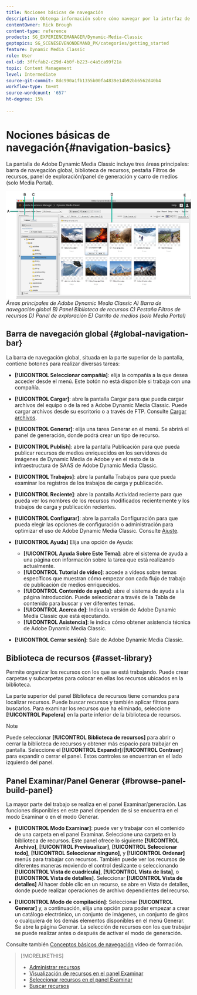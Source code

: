 ```yaml
---
title: Nociones básicas de navegación
description: Obtenga información sobre cómo navegar por la interfaz de usuario de Adobe Dynamic Media Classic.
contentOwner: Rick Brough
content-type: reference
products: SG_EXPERIENCEMANAGER/Dynamic-Media-Classic
geptopics: SG_SCENESEVENONDEMAND_PK/categories/getting_started
feature: Dynamic Media Classic
role: User
exl-id: 3ffcfab2-c29d-4b0f-b223-c4a5ca99f21a
topic: Content Management
level: Intermediate
source-git-commit: 8dc990a1fb1355b00fa4839e14b92bb6562d40b4
workflow-type: tm+mt
source-wordcount: '657'
ht-degree: 15%

---
```


# Nociones básicas de navegación{#navigation-basics}

La pantalla de Adobe Dynamic Media Classic incluye tres áreas principales: barra de navegación global, biblioteca de recursos, pestaña Filtros de recursos, panel de exploración/panel de generación y carro de medios (solo Media Portal).

![Conceptos básicos de navegación](/help/using/assets/gs_navigation_basics_popup_popup.png)
*Áreas principales de Adobe Dynamic Media Classic*
*A) Barra de navegación global B) Panel Biblioteca de recursos C) Pestaña Filtros de recursos D) Panel de exploración E) Carrito de medios (solo Media Portal)*

## Barra de navegación global {#global-navigation-bar}

La barra de navegación global, situada en la parte superior de la pantalla, contiene botones para realizar diversas tareas:

* **[!UICONTROL Seleccionar compañía]**: elija la compañía a la que desea acceder desde el menú. Este botón no está disponible si trabaja con una compañía.

* **[!UICONTROL Cargar]**: abre la pantalla Cargar para que pueda cargar archivos del equipo o de la red a Adobe Dynamic Media Classic. Puede cargar archivos desde su escritorio o a través de FTP. Consulte [Cargar archivos](/help/using/uploading-files.md).

* **[!UICONTROL Generar]**: elija una tarea Generar en el menú. Se abrirá el panel de generación, donde podrá crear un tipo de recurso.

* **[!UICONTROL Publish]**: abre la pantalla Publicación para que pueda publicar recursos de medios enriquecidos en los servidores de imágenes de Dynamic Media de Adobe y en el resto de la infraestructura de SAAS de Adobe Dynamic Media Classic.

* **[!UICONTROL Trabajos]**: abre la pantalla Trabajos para que pueda examinar los registros de los trabajos de carga y publicación.

* **[!UICONTROL Reciente]**: abre la pantalla Actividad reciente para que pueda ver los nombres de los recursos modificados recientemente y los trabajos de carga y publicación recientes.

* **[!UICONTROL Configurar]**: abre la pantalla Configuración para que pueda elegir las opciones de configuración o administración para optimizar el uso de Adobe Dynamic Media Classic. Consulte [Ajuste](/help/using/setup-basics.md).

* **[!UICONTROL Ayuda]** Elija una opción de Ayuda:

   * **[!UICONTROL Ayuda Sobre Este Tema]**: abre el sistema de ayuda a una página con información sobre la tarea que está realizando actualmente.
   * **[!UICONTROL Tutorial de vídeo]**: accede a vídeos sobre temas específicos que muestran cómo empezar con cada flujo de trabajo de publicación de medios enriquecidos.
   * **[!UICONTROL Contenido de ayuda]**: abre el sistema de ayuda a la página Introducción. Puede seleccionar a través de la Tabla de contenido para buscar y ver diferentes temas.
   * **[!UICONTROL Acerca de]**: Indica la versión de Adobe Dynamic Media Classic que está ejecutando.
   * **[!UICONTROL Asistencia]**: le indica cómo obtener asistencia técnica de Adobe Dynamic Media Classic.

* **[!UICONTROL Cerrar sesión]**: Sale de Adobe Dynamic Media Classic.

## Biblioteca de recursos {#asset-library}

Permite organizar los recursos con los que se está trabajando. Puede crear carpetas y subcarpetas para colocar en ellas los recursos ubicados en la biblioteca.

La parte superior del panel Biblioteca de recursos tiene comandos para localizar recursos. Puede buscar recursos y también aplicar filtros para buscarlos. Para examinar los recursos que ha eliminado, seleccione **[!UICONTROL Papelera]** en la parte inferior de la biblioteca de recursos.

>[!NOTE]
>
>Puede seleccionar **[!UICONTROL Biblioteca de recursos]** para abrir o cerrar la biblioteca de recursos y obtener más espacio para trabajar en pantalla. Seleccione el **[!UICONTROL Expandir]**/**[!UICONTROL Contraer]** para expandir o cerrar el panel. Estos controles se encuentran en el lado izquierdo del panel.

## Panel Examinar/Panel Generar {#browse-panel-build-panel}

La mayor parte del trabajo se realiza en el panel Examinar/generación. Las funciones disponibles en este panel dependen de si se encuentra en el modo Examinar o en el modo Generar.

* **[!UICONTROL Modo Examinar]**: puede ver y trabajar con el contenido de una carpeta en el panel Examinar. Seleccione una carpeta en la biblioteca de recursos. Este panel ofrece lo siguiente **[!UICONTROL Archivo]**, **[!UICONTROL Previsualizar]**, **[!UICONTROL Seleccionar todo]**, **[!UICONTROL Seleccionar ninguno]**, y **[!UICONTROL Ordenar]** menús para trabajar con recursos. También puede ver los recursos de diferentes maneras moviendo el control deslizante o seleccionando **[!UICONTROL Vista de cuadrícula]**, **[!UICONTROL Vista de lista]**, o **[!UICONTROL Vista de detalles]**. Seleccionar **[!UICONTROL Vista de detalles]** Al hacer doble clic en un recurso, se abre en Vista de detalles, donde puede realizar operaciones de archivo dependientes del recurso.

* **[!UICONTROL Modo de compilación]**: Seleccionar **[!UICONTROL Generar]** y, a continuación, elija una opción para poder empezar a crear un catálogo electrónico, un conjunto de imágenes, un conjunto de giros o cualquiera de los demás elementos disponibles en el menú Generar. Se abre la página Generar. La selección de recursos con los que trabajar se puede realizar antes o después de activar el modo de generación.

Consulte también [Conceptos básicos de navegación](https://s7d5.scene7.com/s7viewers/html5/VideoViewer.html?videoserverurl=https://s7d5.scene7.com/is/content/&amp;emailurl=https://s7d5.scene7.com/s7/emailFriend&amp;serverUrl=https://s7d5.scene7.com/is/image/&amp;config=Scene7SharedAssets/Universal_HTML5_Video&amp;contenturl=https://s7d5.scene7.com/skins/&amp;asset=S7tutorials/571_Navigation%20Basics_converted%20renamed_Getting%20Started-AVS) vídeo de formación.

>[!MORELIKETHIS]
>
>* [Administrar recursos](about-managing-assets.md)
>* [Visualización de recursos en el panel Examinar](viewing-assets-browse-panel.md#viewing_assets_in_the_browse_panel)
>* [Seleccionar recursos en el panel Examinar](selecting-assets-browse-panel.md#selecting_assets_in_the_browse_panel)
>* [Buscar recursos](searching-assets.md#searching_assets)

